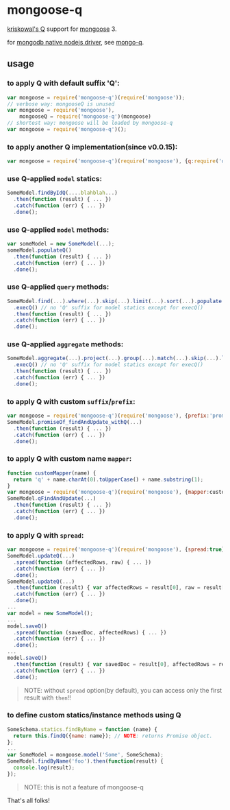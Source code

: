 mongoose-q
==========

[kriskowal's Q](http://documentup.com/kriskowal/q/) support for [mongoose](http://mongoosejs.com) 3.

for [mongodb native nodejs driver](http://mongodb.github.io/node-mongodb-native/), see [mongo-q](http://github.com/iolo/mongo-q).

usage
-----

### to apply Q with default suffix 'Q':

```javascript
var mongoose = require('mongoose-q')(require('mongoose'));
// verbose way: mongooseQ is unused
var mongoose = require('mongoose'),
    mongooseQ = require('mongoose-q')(mongoose)
// shortest way: mongoose will be loaded by mongoose-q
var mongoose = require('mongoose-q')();
```

### to apply another Q implementation(since v0.0.15):

```javascript
var mongoose = require('mongoose-q')(require('mongoose'), {q:require('q-bluebird')});
```

### use Q-applied `model` statics:

```javascript
SomeModel.findByIdQ(....blahblah...)
  .then(function (result) { ... })
  .catch(function (err) { ... })
  .done();
```

### use Q-applied `model` methods:

```javascript
var someModel = new SomeModel(...);
someModel.populateQ()
  .then(function (result) { ... })
  .catch(function (err) { ... })
  .done();
```

### use Q-applied `query` methods:

```javascript
SomeModel.find(...).where(...).skip(...).limit(...).sort(...).populate(...)
  .execQ() // no 'Q' suffix for model statics except for execQ()
  .then(function (result) { ... })
  .catch(function (err) { ... })
  .done();
```

### use Q-applied `aggregate` methods:

```javascript
SomeModel.aggregate(...).project(...).group(...).match(...).skip(...).limit(...).sort(...).unwind(...)
  .execQ() // no 'Q' suffix for model statics except for execQ()
  .then(function (result) { ... })
  .catch(function (err) { ... })
  .done();
```

### to apply Q with custom `suffix`/`prefix`:

```javascript
var mongoose = require('mongoose-q')(require('mongoose'), {prefix:'promiseOf_', suffix:'_withQ'});
SomeModel.promiseOf_findAndUpdate_withQ(...)
  .then(function (result) { ... })
  .catch(function (err) { ... })
  .done();
```

### to apply Q with custom name `mapper`:

```javascript
function customMapper(name) {
  return 'q' + name.charAt(0).toUpperCase() + name.substring(1);
}
var mongoose = require('mongoose-q')(require('mongoose'), {mapper:customMapper});
SomeModel.qFindAndUpdate(...)
  .then(function (result) { ... })
  .catch(function (err) { ... })
  .done();
```

### to apply Q with `spread`:

```javascript
var mongoose = require('mongoose-q')(require('mongoose'), {spread:true});
SomeModel.updateQ(...)
  .spread(function (affectedRows, raw) { ... })
  .catch(function (err) { ... })
  .done();
SomeModel.updateQ(...)
  .then(function (result) { var affectedRows = result[0], raw = result[1]; ... })
  .catch(function (err) { ... })
  .done();
...
var model = new SomeModel();
...
model.saveQ()
  .spread(function (savedDoc, affectedRows) { ... })
  .catch(function (err) { ... })
  .done();
...
model.saveQ()
  .then(function (result) { var savedDoc = result[0], affectedRows = result[1]; ... })
  .catch(function (err) { ... })
  .done();
```
> NOTE: without `spread` option(by default), you can access only the first result with `then`!!

### to define custom statics/instance methods using Q

```javascript
SomeSchema.statics.findByName = function (name) {
  return this.findQ({name: name}); // NOTE: returns Promise object.
};
...
var SomeModel = mongoose.model('Some', SomeSchema);
SomeModel.findByName('foo').then(function(result) {
  console.log(result);
});
```
> NOTE: this is not a feature of mongoose-q

That's all folks!
